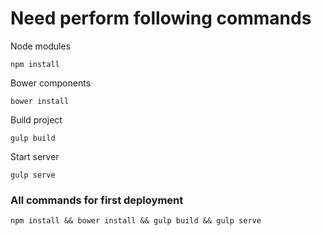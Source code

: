 # Need perform following commands

Node modules
```
npm install
```

Bower components
```
bower install
```

Build project
```
gulp build
```

Start server
```
gulp serve
```

### All commands for first deployment

```
npm install && bower install && gulp build && gulp serve
```

